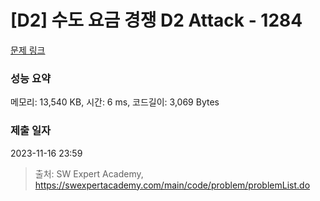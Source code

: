 # [D2] 수도 요금 경쟁 D2 Attack - 1284 

[문제 링크](https://swexpertacademy.com/main/code/problem/problemDetail.do?contestProbId=AV189xUaI8UCFAZN) 

### 성능 요약

메모리: 13,540 KB, 시간: 6 ms, 코드길이: 3,069 Bytes

### 제출 일자

2023-11-16 23:59



> 출처: SW Expert Academy, https://swexpertacademy.com/main/code/problem/problemList.do